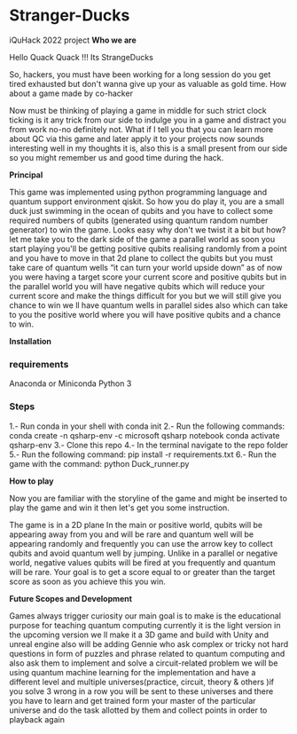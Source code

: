 # Stranger-Ducks
iQuHack 2022 project
**Who we are**

Hello Quack Quack !!!
Its StrangeDucks 

So, hackers, you must have been working for a long session do you get tired exhausted but don't wanna give up your as valuable as gold time. How about a game made by co-hacker 

Now must be thinking of playing a game in middle for such strict clock ticking is it any trick from our side to indulge you in a game and distract you from work no-no definitely not. What if I tell you that you can learn more about QC via this game and later apply it to your projects now sounds interesting well in my thoughts it is, also this is a small present from our side so you might remember us and good time during the hack.

**Principal**  

This game was implemented using python programming language and quantum support environment qiskit. So how you do play it, you are a small duck just swimming in the ocean of qubits and you have to collect some required numbers of qubits (generated using quantum random number generator) to win the game. Looks easy why don't we twist it a bit but how? let me take you to the dark side of the game a parallel world as soon you start playing you'll be getting positive qubits realising randomly from a point and you have to move in that 2d plane to collect the qubits but you must take care of quantum wells “it can turn your world upside down” as of now you were having a target score your current score and positive qubits but in the parallel world you will have negative qubits which will reduce your current score and make the things difficult for you but we will still give you chance to win we ll have quantum wells in parallel sides also which can take to you the positive world where you will have positive qubits and a chance to win.

**Installation**

### requirements

Anaconda or Miniconda
Python 3

### Steps

1.- Run conda in your shell with conda init
2.- Run the following commands:
  conda create -n qsharp-env -c microsoft qsharp notebook
  conda activate qsharp-env
3.- Clone this repo
4.- In the terminal navigate to the repo folder
5.- Run the following command: pip install -r requirements.txt
6.- Run the game with the command: python Duck_runner.py

**How to play**

Now you are familiar with the storyline of the game and might be inserted to play the game and win it then let's get you some instruction. 


The game is in a 2D plane
In the main or positive world, qubits will be appearing away from you and will be rare and quantum well will be appearing randomly and frequently you can use the arrow key to collect qubits and avoid quantum well by jumping.
Unlike in a parallel or negative world, negative values qubits will be fired at you frequently and quantum will be rare.
Your goal is to get a score equal to or greater than the target score as soon as you achieve this you win.




**Future Scopes and Development** 

Games always trigger curiosity our main goal is to make is the educational purpose for teaching quantum computing currently it is the light version in the upcoming version we ll make it a 3D game and build with Unity and unreal engine also will be adding Gennie who ask complex or tricky not hard questions in form of puzzles and phrase related to quantum computing and also ask them to implement and solve a circuit-related problem we will be using quantum machine learning for the implementation and have a different level and multiple universes(practice, circuit, theory & others )if you solve 3 wrong in a row you will be sent to these universes and there you have to learn and get trained form your master of the particular universe  and do the task allotted by them and collect points  in order to playback again 
